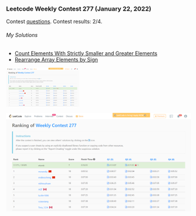 ### Leetcode Weekly Contest 277 (January 22, 2022)
Contest [questions](https://leetcode.com/contest/weekly-contest-277 'Link to Contest Questions'). 
Contest results: 2/4.

###### My Solutions
* [Count Elements With Strictly Smaller and Greater Elements](https://github.com/ez2rok/coding-contests/blob/main/leetcode/2148_count_elements_with_strictly_smaller_and_greater_elements.py)
* [Rearrange Array Elements by Sign](https://github.com/ez2rok/coding-contests/blob/main/leetcode/2149_rearrange_array_elements_by_sign.py)


<img src="contest_screenshots/weekly_277.png" alt="Screenshot the results of my contest." width="200"/>

![Screenshot the results of my contest.](contest_screenshots/weekly_277.png "a title")

